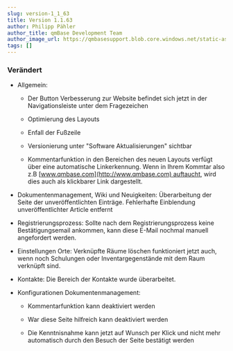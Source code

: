 ```yaml
---
slug: version-1_1_63
title: Version 1.1.63
author: Philipp Pähler
author_title: qmBase Development Team
author_image_url: https://qmbasesupport.blob.core.windows.net/static-assets/img/persons/paehler_round.png
tags: []
---
```

### Verändert

*   Allgemein:

    *   Der Button Verbesserung zur Website befindet sich jetzt in der Navigationsleiste unter dem Fragezeichen 

    *   Optimierung des Layouts

    *   Enfall der Fußzeile

    *   Versionierung unter "Software Aktualisierungen" sichtbar

    *   Kommentarfunktion in den Bereichen des neuen Layouts verfügt über eine automatische Linkerkennung. Wenn in Ihrem Kommtar also z.B [www.qmbase.com](http://www.qmbase.com) auftaucht, wird dies auch als klickbarer Link dargestellt.

*   Dokumentenmanagement, Wiki und Neuigkeiten: Überarbeitung der Seite der unveröffentlichten Einträge. Fehlerhafte Einblendung unveröffentlichter Article entfernt

*   Registrierungsprozess: Sollte nach dem Registrierungsprozess keine Bestätigungsemail ankommen, kann diese E-Mail nochmal manuell angefordert werden.

*   Einstellungen Orte: Verknüpfte Räume löschen funktioniert jetzt auch, wenn noch Schulungen oder Inventargegenstände mit dem Raum verknüpft sind.

*   Kontakte: Die Bereich der Kontakte wurde überarbeitet.

*   Konfigurationen Dokumentenmanagement:

    *   Kommentarfunktion kann deaktiviert werden

    *   War diese Seite hilfreich kann deaktiviert werden

    *   Die Kenntnisnahme kann jetzt auf Wunsch per Klick und nicht mehr automatisch durch den Besuch der Seite bestätigt werden 